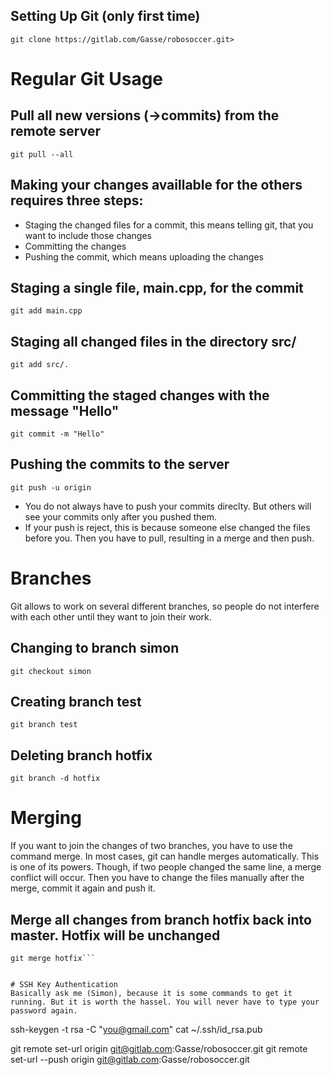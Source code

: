 ## Setting Up Git (only first time)
```git clone https://gitlab.com/Gasse/robosoccer.git>```

# Regular Git Usage

## Pull all new versions (->commits) from the remote server
```git pull --all```

## Making your changes availlable for the others requires three steps:
* Staging the changed files for a commit, this means telling git, that you want to include those changes
* Committing the changes
* Pushing the commit, which means uploading the changes

## Staging a single file, main.cpp, for the commit
```git add main.cpp```

## Staging all changed files in the directory src/
```git add src/.```

## Committing the staged changes with the message "Hello"
```git commit -m "Hello"```

## Pushing the commits to the server
```git push -u origin```

* You do not always have to push your commits direclty. But others will see your commits only after you pushed them.
* If your push is reject, this is because someone else changed the files before you. Then you have to pull, resulting in a merge and then push.

# Branches
Git allows to work on several different branches, so people do not interfere with each other until they want to join their work.

## Changing to branch simon
```git checkout simon```

## Creating branch test
```git branch test```

## Deleting branch hotfix
```git branch -d hotfix```


# Merging
If you want to join the changes of two branches, you have to use the command merge. In most cases, git can handle merges automatically. This is one of its powers. Though, if two people changed the same line, a merge conflict will occur. Then you have to change the files manually after the merge, commit it again and push it.

## Merge all changes from branch hotfix back into master. Hotfix will be unchanged
```git checkout master
git merge hotfix```


# SSH Key Authentication
Basically ask me (Simon), because it is some commands to get it running. But it is worth the hassel. You will never have to type your password again.
```
ssh-keygen -t rsa -C "you@gmail.com"
cat ~/.ssh/id_rsa.pub

git remote set-url origin git@gitlab.com:Gasse/robosoccer.git
git remote set-url --push origin git@gitlab.com:Gasse/robosoccer.git

```